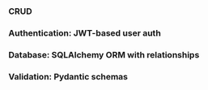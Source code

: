 ### CRUD
### Authentication: JWT-based user auth
### Database: SQLAlchemy ORM with relationships
### Validation: Pydantic schemas
